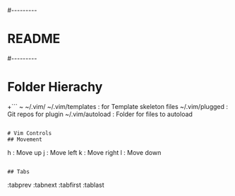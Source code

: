 #---------
# README
#---------

# Folder Hierachy
+```
~
	~/.vim/
		~/.vim/templates : for Template skeleton files
		~/.vim/plugged   : Git repos for plugin
		~/.vim/autoload	 : Folder for files to autoload
```

# Vim Controls
## Movement
```
h : Move up
j : Move left
k : Move right
l : Move down
```

## Tabs
```
:tabprev
:tabnext
:tabfirst
:tablast
```

